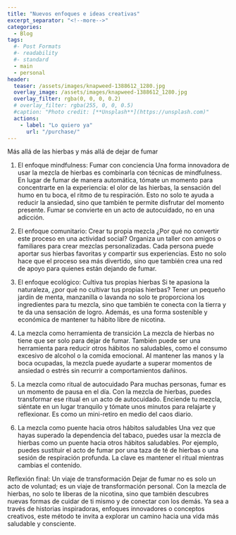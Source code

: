 ```yaml
---
title: "Nuevos enfoques e ideas creativas"
excerpt_separator: "<!--more-->"
categories:
  - Blog
tags:
  #- Post Formats
  #- readability
  #- standard
  - main
  - personal
header:
  teaser: /assets/images/knapweed-1388612_1280.jpg
  overlay_image: /assets/images/knapweed-1388612_1280.jpg
  overlay_filter: rgba(0, 0, 0, 0.2)
  # overlay_filter: rgba(255, 0, 0, 0.5)
  #caption: "Photo credit: [**Unsplash**](https://unsplash.com)"
  actions:
    - label: "Lo quiero ya"
      url: "/purchase/"
---
```


Más allá de las hierbas y más allá de dejar de fumar

<!--more-->



1. El enfoque mindfulness: Fumar con conciencia
Una forma innovadora de usar la mezcla de hierbas es combinarla con técnicas de mindfulness. En lugar de fumar de manera automática, tómate un momento para concentrarte en la experiencia: el olor de las hierbas, la sensación del humo en tu boca, el ritmo de tu respiración. Esto no solo te ayuda a reducir la ansiedad, sino que también te permite disfrutar del momento presente. Fumar se convierte en un acto de autocuidado, no en una adicción.

2. El enfoque comunitario: Crear tu propia mezcla
¿Por qué no convertir este proceso en una actividad social? Organiza un taller con amigos o familiares para crear mezclas personalizadas. Cada persona puede aportar sus hierbas favoritas y compartir sus experiencias. Esto no solo hace que el proceso sea más divertido, sino que también crea una red de apoyo para quienes están dejando de fumar.

3. El enfoque ecológico: Cultiva tus propias hierbas
Si te apasiona la naturaleza, ¿por qué no cultivar tus propias hierbas? Tener un pequeño jardín de menta, manzanilla o lavanda no solo te proporciona los ingredientes para tu mezcla, sino que también te conecta con la tierra y te da una sensación de logro. Además, es una forma sostenible y económica de mantener tu hábito libre de nicotina.



1. La mezcla como herramienta de transición
La mezcla de hierbas no tiene que ser solo para dejar de fumar. También puede ser una herramienta para reducir otros hábitos no saludables, como el consumo excesivo de alcohol o la comida emocional. Al mantener las manos y la boca ocupadas, la mezcla puede ayudarte a superar momentos de ansiedad o estrés sin recurrir a comportamientos dañinos.

2. La mezcla como ritual de autocuidado
Para muchas personas, fumar es un momento de pausa en el día. Con la mezcla de hierbas, puedes transformar ese ritual en un acto de autocuidado. Enciende tu mezcla, siéntate en un lugar tranquilo y tómate unos minutos para relajarte y reflexionar. Es como un mini-retiro en medio del caos diario.

3. La mezcla como puente hacia otros hábitos saludables
Una vez que hayas superado la dependencia del tabaco, puedes usar la mezcla de hierbas como un puente hacia otros hábitos saludables. Por ejemplo, puedes sustituir el acto de fumar por una taza de té de hierbas o una sesión de respiración profunda. La clave es mantener el ritual mientras cambias el contenido.

Reflexión final: Un viaje de transformación
Dejar de fumar no es solo un acto de voluntad; es un viaje de transformación personal. Con la mezcla de hierbas, no solo te liberas de la nicotina, sino que también descubres nuevas formas de cuidar de ti mismo y de conectar con los demás. Ya sea a través de historias inspiradoras, enfoques innovadores o conceptos creativos, este método te invita a explorar un camino hacia una vida más saludable y consciente.